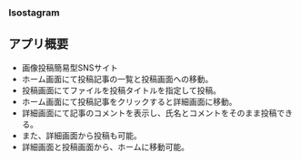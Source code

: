### Isostagram


## アプリ概要

- 画像投稿簡易型SNSサイト
- ホーム画面にて投稿記事の一覧と投稿画面への移動。
- 投稿画面にてファイルを投稿タイトルを指定して投稿。
- ホーム画面にて投稿記事をクリックすると詳細画面に移動。
- 詳細画面にて記事のコメントを表示し、氏名とコメントをそのまま投稿できる。
- また、詳細画面から投稿も可能。
- 詳細画面と投稿画面から、ホームに移動可能。






